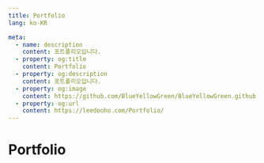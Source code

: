 ```yaml
---
title: Portfolio
lang: ko-KR

meta:
  - name: description
    content: 포트폴리오입니다.
  - property: og:title
    content: Portfolio
  - property: og:description
    content: 포트폴리오입니다.
  - property: og:image
    content: https://github.com/BlueYellowGreen/BlueYellowGreen.github.io/blob/main/.vuepress/public/assets/img/logo-400.png?raw=true
  - property: og:url
    content: https://leedooho.com/Portfolio/
---
```


# Portfolio

<br>

<Portfolio />

<br>

